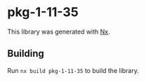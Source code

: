 # pkg-1-11-35

This library was generated with [Nx](https://nx.dev).

## Building

Run `nx build pkg-1-11-35` to build the library.
